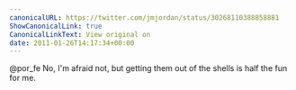 ```yaml
---
canonicalURL: https://twitter.com/jmjordan/status/30268110388858881
ShowCanonicalLink: true
CanonicalLinkText: View original on
date: 2011-01-26T14:17:34+00:00
---
```

@por_fe No, I'm afraid not, but getting them out of the shells is half the fun for me.